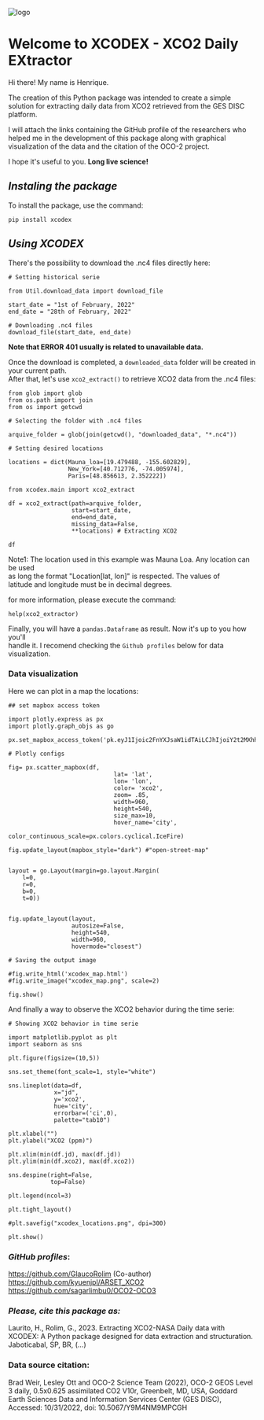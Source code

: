 ![logo](D:\Git\xcodex\logo_gas.jpg) <br>

# **Welcome to XCODEX - XCO2 Daily EXtractor**

Hi there! My name is Henrique.

The creation of this Python package was intended to create a simple solution for extracting daily data from XCO2 retrieved from the GES DISC platform.

I will attach the links containing the GitHub profile of the researchers who helped me in the development of this package along with graphical visualization of the data and the citation of the OCO-2 project.

I hope it's useful to you. **Long live science!**

## *Instaling the package*

To install the package, use the command:
```angular2html
pip install xcodex
```
## *Using XCODEX*

There's the possibility to download the .nc4 files directly here:
```angular2html
# Setting historical serie

from Util.download_data import download_file

start_date = "1st of February, 2022"
end_date = "28th of February, 2022"

# Downloading .nc4 files
download_file(start_date, end_date) 
```
__Note that ERROR 401 usually is related to unavailable data.__

Once the download is completed, a ``downloaded_data`` folder will be created in your current path.
<br>After that, let's use ``xco2_extract()`` to retrieve XCO2 data from the .nc4 files:
<br> 

```angular2html
from glob import glob
from os.path import join
from os import getcwd

# Selecting the folder with .nc4 files

arquive_folder = glob(join(getcwd(), "downloaded_data", "*.nc4")) 

# Setting desired locations

locations = dict(Mauna_loa=[19.479488, -155.602829],
                 New_York=[40.712776, -74.005974],
                 Paris=[48.856613, 2.352222])

from xcodex.main import xco2_extract

df = xco2_extract(path=arquive_folder,
                  start=start_date,
                  end=end_date,
                  missing_data=False,
                  **locations) # Extracting XCO2

df          
```
Note1: The location used in this example was Mauna Loa. Any location can be used<br>
as long the format "Location[lat, lon]" is respected. The values of <br>
latitude and longitude must be in decimal degrees.

for more information, please execute the command: <br>

````angular2html
help(xco2_extractor)
````

Finally, you will have a `pandas.Dataframe` as result. Now it's up to you how you'll <br>
handle it. I recomend checking the `Github profiles` below for data visualization.

### Data visualization
Here we can plot in a map the locations:
````angular2html
## set mapbox access token

import plotly.express as px
import plotly.graph_objs as go

px.set_mapbox_access_token('pk.eyJ1Ijoic2FnYXJsaW1idTAiLCJhIjoiY2t2MXhhMm5mNnE5ajJ3dDl2eDZvNTM2NiJ9.1bwmb8HPgFZWwR8kcO5rOA')

# Plotly configs

fig= px.scatter_mapbox(df,
                              lat= 'lat',
                              lon= 'lon',
                              color= 'xco2',
                              zoom= .85,
                              width=960,
                              height=540,
                              size_max=10,
                              hover_name='city',
                              color_continuous_scale=px.colors.cyclical.IceFire)

fig.update_layout(mapbox_style="dark") #"open-street-map"


layout = go.Layout(margin=go.layout.Margin(
    l=0,
    r=0,
    b=0,
    t=0))


fig.update_layout(layout,
                  autosize=False,
                  height=540,
                  width=960,
                  hovermode="closest")

# Saving the output image

#fig.write_html('xcodex_map.html')
#fig.write_image("xcodex_map.png", scale=2)

fig.show()
````
And finally a way to observe the XCO2 behavior during the time serie:
````angular2html
# Showing XCO2 behavior in time serie

import matplotlib.pyplot as plt
import seaborn as sns

plt.figure(figsize=(10,5))

sns.set_theme(font_scale=1, style="white")

sns.lineplot(data=df,
             x="jd",
             y='xco2',
             hue='city',
             errorbar=('ci',0),
             palette="tab10")

plt.xlabel("")
plt.ylabel("XCO2 (ppm)")

plt.xlim(min(df.jd), max(df.jd))
plt.ylim(min(df.xco2), max(df.xco2))

sns.despine(right=False,
            top=False)

plt.legend(ncol=3)

plt.tight_layout()

#plt.savefig("xcodex_locations.png", dpi=300)

plt.show()
````
### *GitHub profiles*:

https://github.com/GlaucoRolim (Co-author) <br>
https://github.com/kyuenjpl/ARSET_XCO2 <br>
https://github.com/sagarlimbu0/OCO2-OCO3

### *Please, cite this package as:*

Laurito, H., Rolim, G., 2023. Extracting XCO2-NASA Daily data with XCODEX:
A Python package designed for data extraction and structuration. Jaboticabal, SP, BR, (...)

### **Data source citation**:

Brad Weir, Lesley Ott and OCO-2 Science Team (2022), OCO-2 GEOS Level 3 daily,
0.5x0.625 assimilated CO2 V10r, Greenbelt, MD, USA, Goddard Earth Sciences Data
and Information Services Center (GES DISC), Accessed: 10/31/2022,
doi: 10.5067/Y9M4NM9MPCGH
